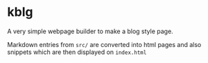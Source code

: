 # kblg

A very simple webpage builder to make a blog style page.

Markdown entries from `src/` are converted into html pages and also snippets which are then displayed on `index.html`

